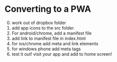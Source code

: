 # Converting to a PWA

0) work out of dropbox folder
1) add app icons to the src folder.
2) For android/chrome, add a manifest file
3) add link to manifest file in index.html
4) for ios/chrome add meta and link elements
6) for windows phone add meta tags
7) test it out! visit your app and add to home screen!



